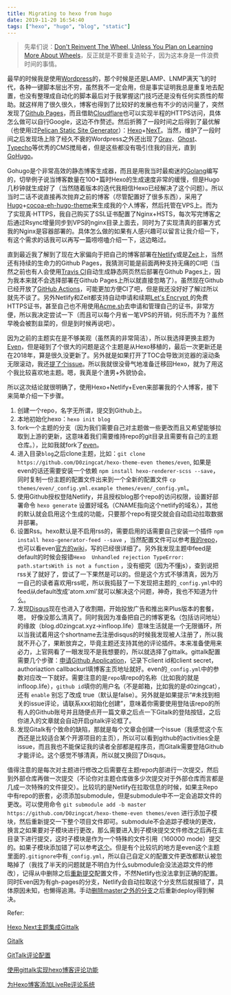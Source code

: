 ```yaml
---
title: Migrating to hexo from hugo
date: 2019-11-20 16:54:40
tags: ["hexo", "hugo", "blog", "static"]
---
```


> 先辈们说：[Don't Reinvent The Wheel, Unless You Plan on Learning More About Wheels](https://blog.codinghorror.com/dont-reinvent-the-wheel-unless-you-plan-on-learning-more-about-wheels/)，反正就是不要重复造轮子，因为这本身是一件浪费时间的事情。

最早的时候我是使用[Wordpress](https://wordpress.com)的，那个时候是还是LAMP、LNMP满天飞的时代，各种一键脚本层出不穷，虽然我不一定会用，但是事实证明我总是重复地去配置，也没有整理成自动化的脚本最后对于我掌握这门技巧还是没有任何实质性的帮助。就这样用了很久很久，博客也得到了比较好的发展也有不少的访问量了，突然发现了[Github Pages](https://pages.github.com)，而且借助[Cloudflare](https://www.cloudflare.com)也可以实现半程的HTTPS访问，具体怎么做可以自行Google，这边不作赘述。然后折腾了一段时间之后得到了最优解（也使用过[Pelican Static Site Generator](https://blog.getpelican.com)）：[Hexo](https://hexo.io)+[NexT](https://theme-next.iissnan.com)。当然，维护了一段时间之后发现场上除了经久不衰的Wordpress之外还出现了[Grav](https://getgrav.org)、[Ghost](https://ghost.org)、[Typecho](typecho.org)等优秀的CMS搅局者，但是这些都没有吸引住我的目光，直到[GoHugo](https://gohugo.io)。
<!--more-->
Gohugo是个非常高效的静态博客生成器，而且是用我当时最痴迷的[Golang](https://golang.org)编写的，切举例子说当博客数量在100+篇时Hexo的生成速度非常的缓慢，但是Hugo几秒钟就生成好了（当然随着版本的迭代我相信Hexo已经解决了这个问题）。所以当时二话不说直接再次抛弃之前的博客（尽管配置好了很多东西），采用了[Hugo](https://gohugo.io)+[cocoa-eh-hugo-theme](https://github.com/mtn/cocoa-eh-hugo-theme)来生成我的个人博客，然后托管在VPS上。而为了实现真·HTTPS，我自己购买了SSL证书配置了Nginx+HSTS，每次写完博客之后通过Rsync增量同步到VPS的nginx目录上面去，同时为了实现清真的部署方式我的Nginx是容器部署的。具体怎么做的如果有人感兴趣可以留言让我介绍一下，有这个需求的话我可以再写一篇唠唠嗑介绍一下，这边略过。

直到最近我了解到了现在大家偏向于把自己的博客部署在[Netlify](https://www.netlify.com)或是[Zeit](https://zeit.co)上，当然还有持续的生命力的Github Pages，我猜测可能是前面两种支持无痛的CI吧（当然之前也有人会使用[Travis CI](https://travis-ci.org)自动生成静态网页然后部署在Github Pages上，因为我本来就不会选择部署在Github Pages上所以就直接忽略了）。虽然现在Github已经开放了[GitHub Actions](https://github.com/features/actions)，可能更加方便CI了吧，但是我还没好好了解过所以就先不谈了。另外Netlify和Zeit都支持自动申请和续期[Let's Encrypt ](https://letsencrypt.org)的免费HTTPS证书，甚至自己也不用使用[Acme.sh](http://acme.sh)去申请和管理自己的证书，非常方便，所以我决定尝试一下（而且可以每个月省一笔VPS的开销，何乐而不为？虽然早晚会被割韭菜的，但是到时候再说吧）。

因为之前的主题实在是不够美观（虽然真的非常简洁），所以我选择更换主题为[Even](https://github.com/olOwOlo/hugo-theme-even)，但是碰到了个很大的问题是这个主题是从Hexo移植的，最后一次更新还是在2018年，算是很久没更新了。另外就是如果打开了TOC会导致浏览器的滚动条无限滚动，我还[提了个issue](https://github.com/olOwOlo/hugo-theme-even/issues/209)。所以我就很没骨气地准备迁移回Hexo，就为了用这个我比较喜欢地主题。嗯，我真是个渣男+外貌协会。

所以这次结论就很明确了，使用Hexo+Netlify+Even来部署我的个人博客，接下来简单介绍一下步骤。

1. 创建一个repo，名字无所谓，提交到Github上。
2. 本地初始化hexo：`hexo init blog`
3. fork一个主题的分支（因为我们需要自己对主题做一些更改而且又希望能够拉取到上游的更新，这意味着我们需要维持repo的git目录且需要有自己的主题仓库。），比如我就fork了[even](https://github.com/D0zingcat/hexo-theme-even)。
4. 进入目录`blog`之后clone主题，比如：`git clone https://github.com/D0zingcat/hexo-theme-even themes/even`, 如果是even的话还需要安装一个依赖 `npm install hexo-renderer-scss --save`，同时复制一份主题的配置文件出来到一个全新的配置文件 `cp themes/even/_config.yml.example themes/even/_config.yml`。
5. 使用Github授权登陆Netlify，并且授权blog那个repo的访问权限，设置好部署命令 `hexo generate` 设置好域名（CNAME指向这个netlify的域名），其他的默认就会启用这个生成的功能，只要那个repo有提交就会自动启动拉取数据并部署。
6. 设置Rss。hexo默认是不启用rss的，需要启用的话需要自己安装一个插件 `npm install hexo-generator-feed --save` ，当然配置文件可以参考[我的repo](https://github.com/D0zingcat/blog.d0zingcat.xyz)，也可以看even[官方的wiki](https://github.com/ahonn/hexo-theme-even/wiki/设置-RSS)，写的已经很详细了。另外我发现主题中feed是default的时候会报错`Hexo  Unhandled rejection TypeError: path.startsWith is not a function` ，没有细究（因为不懂js），查到说把rss关了就好了，尝试了一下果然是可以的。但是这个方式不够清真，因为万一自己的读者喜欢用rss呢，所以我捣鼓了一下发现把主题的`_config.yml`中的feed从default改成'atom.xml'就可以解决这个问题，神奇，我也不知道为什么。
7. 发现[Disqus](https://disqus.com)现在也进入了收割期，开始投放广告和推出来Plus版本的套餐，嗯， 好像没那么清真了。同时我因为准备把自己的博客更名（包括访问地址）的缘故（blog.d0zingcat.xyz->infloop.life）意味生活就是一个无限循环，所以当我试着用这个shortname去注册disqus的时候我发现被人注册了，所以我就不开心了，果断放弃之，毕竟主题还支持其他的评论插件。本来准备使用来必力，上官网看了一眼发现不是我想要的，所以就选择了gittalk。gittalk配置需要几个步骤：[申请Github Application](https://github.com/settings/applications/new)，记录下client id和client secret，authoriaztion callbackurl填博客主页地址就好。even的`_config.yml`中的参数对应改一下就好。需要注意的是`repo`填repo的名称（比如我的就是infloop.life），`github id`填你的用户名（不是邮箱，比如我的是d0zingcat），还有 `enable` 别忘了改成 true（默认是false）。另外就是如果提示“#未找到相关的issue评论，请联系xxx初始化创建”，意味着你需要使用登陆该repo的所有人的Github账号并且随便点开一篇文章之后点一下Gitalk的登陆按钮，之后你进入的文章就会自动开启gitalk评论框了。
8. 发现Gitalk有个致命的缺陷，那就是每个文章会创建一个issue（我感觉这个东西还是比较适合某个开源项目的主页），所以可以看到github的activities全是issue，而且我也不能保证我的读者全部都是程序员，而Gitalk需要登陆Github才能评论。这个感觉不够清真，所以就又换回了Disqus。


值得注意的是每次对主题进行修改之后需要在主题repo内部进行一次提交，然后到外部仓库再做一次提交（不论你对主题仓库做多少次提交对于外部仓库而言都是几成一次特殊的文件提交）。比较坑的是Netlify在拉取信息的时候，如果主Repo中有repo的嵌套，必须添加submodule，但是submodule中不一定会追踪文件的更改。可以使用命令 `git submodule add -b master https://github.com/D0zingcat/hexo-theme-even themes/even` 进行添加子模块，然后重新提交一下整个项目文件即可。submodule不会追踪子模块的更改，换言之如果要对子模块进行更改，那么需要进入到子模块提交文件修改之后再在主目录下进行提交，这时子模块是作为一个特殊的文件引用（160000 mode）提交的。如果子模块添加错了可以参考[这个](https://stackoverflow.com/questions/1260748/how-do-i-remove-a-submodule)。但是有个比较坑的地方是even这个主题里面的`.gitignore`中有`_config.yml`，所以自己自定义的配置文件更改都默认被忽略掉了（我找了半天的问题就是不明白为什么submodule会没法追踪文件的修改），记得从中删除之后[重新提交](https://blog.csdn.net/yingpaixiaochuan/article/details/53729446)配置文件，不然Netlify也没法拿到正确的配置。同时Even因为有gh-pages的分支，Netlify会自动拉取这个分支然后就报错了，具体原因未知，也懒得追溯。手动[删除master之外的分支](https://help.github.com/en/github/collaborating-with-issues-and-pull-requests/creating-and-deleting-branches-within-your-repository)之后重新deploy得到解决。

Refer:


[Hexo Next主题集成Gittalk](http://www.coldcrack.me/2018/07/18/Next_Gittalk/#未找到相关的issue评论，请联系xxx初始化创建)

[Gitalk](https://github.com/gitalk/gitalk/blob/master/readme-cn.md)

[GitTalk评论配置](https://cr1753343566.github.io/2018/07/Gitalk评论配置/)

[使用gittalk实现hexo博客评论功能](https://cjjkkk.github.io/gitalk/)

[为Hexo博客添加LiveRe评论系统](https://juejin.im/post/5a632dfcf265da3e484be90c)

